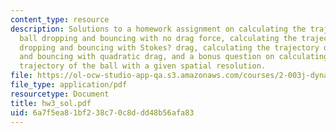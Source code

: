 ```yaml
---
content_type: resource
description: Solutions to a homework assignment on calculating the trajectory of a
  ball dropping and bouncing with no drag force, calculating the trajectory of a ball
  dropping and bouncing with Stokes? drag, calculating the trajectory of a ball dropping
  and bouncing with quadratic drag, and a bonus question on calculating a more accurate
  trajectory of the ball with a given spatial resolution.
file: https://ol-ocw-studio-app-qa.s3.amazonaws.com/courses/2-003j-dynamics-and-control-i-fall-2007/6a7f5ea81bf238c70c8ddd48b56afa83_hw3_sol.pdf
file_type: application/pdf
resourcetype: Document
title: hw3_sol.pdf
uid: 6a7f5ea8-1bf2-38c7-0c8d-dd48b56afa83
---
```

